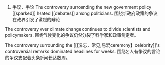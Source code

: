1. 争议，争论
The controversy surrounding the new government policy [[sparked]] heated [[debates]] among politicians.
围绕新政府政策的争议在政界引发了激烈的辩论

The controversy over climate change continues to divide scientists and policymakers.
围绕气候变化的争议仍然分裂了科学家和政策制定者。

The controversy surrounding the [[【易忘，常见,易混ceremony】celebrity]]'s controversial remarks dominated headlines for weeks.
围绕名人有争议的言论的争议支配着头条新闻长达数周。